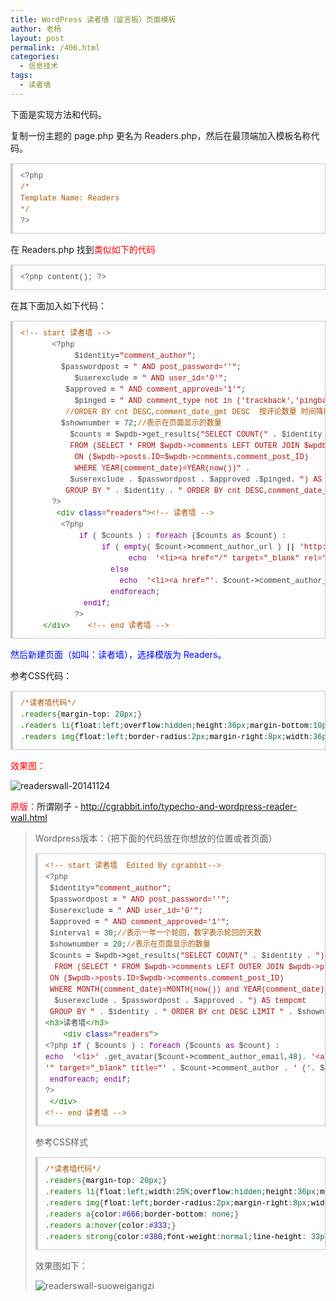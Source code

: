 ```yaml
---
title: WordPress 读者墙（留言板）页面模板
author: 老杨
layout: post
permalink: /406.html
categories:
  - 信息技术
tags:
  - 读者墙
---
```

下面是实现方法和代码。  


  
复制一份主题的 page.php 更名为 Readers.php，然后在最顶端加入模板名称代码。

<pre style="margin:15px 0;font:100 12px/18px monaco, andale mono, courier new;padding:10px 12px;border:#ccc 1px solid;border-left-width:4px;background-color:#fefefe;box-shadow:0 0 4px #eee;word-break:break-all;word-wrap:break-word;color:#444"><span style="color:#555">&lt;?php</span><br /><span style="color:#a50">/*</span><br /><span style="color:#a50">Template Name: Readers</span><br /><span style="color:#a50">*/</span><br /><span style="color:#555">?&gt;</span></pre>

在 Readers.php 找到<span style = "color:red;">类似如下的代码</span>

<pre style="margin:15px 0;font:100 12px/18px monaco, andale mono, courier new;padding:10px 12px;border:#ccc 1px solid;border-left-width:4px;background-color:#fefefe;box-shadow:0 0 4px #eee;word-break:break-all;word-wrap:break-word;color:#444"><span style="color:#555">&lt;?php</span> <span style="color:#@cm-word">content</span>(); <span style="color:#555">?&gt;</span></pre>

在其下面加入如下代码：

<pre style="margin:15px 0;font:100 12px/18px monaco, andale mono, courier new;padding:10px 12px;border:#ccc 1px solid;border-left-width:4px;background-color:#fefefe;box-shadow:0 0 4px #eee;word-break:break-all;word-wrap:break-word;color:#444"><span style="color:#a50">&lt;!-- start 读者墙 --&gt;</span><br />		<span style="color:#555">&lt;?php</span>  <br />			<span style="color:#000-2">$identity</span><span style="color:#000">=</span><span style="color:#a11">"comment_author"</span>;<br />			<span style="color:#000-2">$passwordpost</span> <span style="color:#000">=</span> <span style="color:#a11">" AND post_password=''"</span>;<br />			<span style="color:#000-2">$userexclude</span> <span style="color:#000">=</span> <span style="color:#a11">" AND user_id='0'"</span>;<br />			<span style="color:#000-2">$approved</span> <span style="color:#000">=</span> <span style="color:#a11">" AND comment_approved='1'"</span>;<br />			<span style="color:#000-2">$pinged</span> <span style="color:#000">=</span> <span style="color:#a11">" AND comment_type not in ('trackback','pingback')"</span>;<br />			<span style="color:#a50">//ORDER BY cnt DESC,comment_date_gmt DESC  按评论数量 时间降序</span><br />			<span style="color:#000-2">$shownumber</span> <span style="color:#000">=</span> <span style="color:#164">72</span>;<span style="color:#a50">//表示在页面显示的数量</span><br />			<span style="color:#000-2">$counts</span> <span style="color:#000">=</span> <span style="color:#000-2">$wpdb</span><span style="color:#000">-&gt;</span><span style="color:#@cm-word">get_results</span>(<span style="color:#a11">"SELECT COUNT("</span> . <span style="color:#000-2">$identity</span> . <span style="color:#a11">") AS cnt, comment_author, comment_author_url,comment_author_email</span><br />			<span style="color:#a11">FROM (SELECT * FROM $wpdb-&gt;comments LEFT OUTER JOIN $wpdb-&gt;posts</span><br />			<span style="color:#a11">ON ($wpdb-&gt;posts.ID=$wpdb-&gt;comments.comment_post_ID)</span><br />			<span style="color:#a11">WHERE YEAR(comment_date)=YEAR(now())"</span> .<br />			<span style="color:#000-2">$userexclude</span> . <span style="color:#000-2">$passwordpost</span> . <span style="color:#000-2">$approved</span> .<span style="color:#000-2">$pinged</span>. <span style="color:#a11">") AS tempcmt</span><br />			<span style="color:#a11">GROUP BY "</span> . <span style="color:#000-2">$identity</span> . <span style="color:#a11">" ORDER BY cnt DESC,comment_date_gmt DESC LIMIT "</span> . <span style="color:#000-2">$shownumber</span>); <br />		<span style="color:#555">?&gt;</span> <br />		<span style="color:#170">&lt;div</span> <span style="color:#00c">class</span>=<span style="color:#a11">"readers"</span><span style="color:#170">&gt;</span><span style="color:#a50">&lt;!-- 读者墙 --&gt;</span><br />			<span style="color:#555">&lt;?php</span> <br />				<span style="color:#708">if</span> ( <span style="color:#000-2">$counts</span> ) : <span style="color:#708">foreach</span> (<span style="color:#000-2">$counts</span> <span style="color:#708">as</span> <span style="color:#000-2">$count</span>) :<br />    				<span style="color:#708">if</span> ( <span style="color:#708">empty</span>( <span style="color:#000-2">$count</span><span style="color:#000">-&gt;</span><span style="color:#@cm-word">comment_author_url</span> ) <span style="color:#000">||</span> <span style="color:#a11">'http://'</span> <span style="color:#000">==</span> <span style="color:#000-2">$count</span><span style="color:#000">-&gt;</span><span style="color:#@cm-word">comment_author_url</span> ) <br />    					<span style="color:#708">echo</span>  <span style="color:#a11">'&lt;li&gt;&lt;a href="/" target="_blank" rel="external nofollow" title="'</span> . <span style="color:#000-2">$count</span><span style="color:#000">-&gt;</span><span style="color:#@cm-word">comment_author</span> . <span style="color:#a11">' ('</span>. <span style="color:#000-2">$count</span><span style="color:#000">-&gt;</span><span style="color:#@cm-word">cnt</span> . <span style="color:#a11">'条评论)"&gt;'</span>.<span style="color:#@cm-word">get_avatar</span>( <span style="color:#000-2">$count</span><span style="color:#000">-&gt;</span><span style="color:#@cm-word">comment_author_email</span>, <span style="color:#164">40</span> ) .  <span style="color:#a11">' &lt;/a&gt;&lt;/li&gt;'</span>;<br />    				<span style="color:#708">else</span><br />						<span style="color:#708">echo</span>  <span style="color:#a11">'&lt;li&gt;&lt;a href="'</span>. <span style="color:#000-2">$count</span><span style="color:#000">-&gt;</span><span style="color:#@cm-word">comment_author_url</span> .<span style="color:#a11">'" target="_blank" rel="external nofollow" title="'</span> . <span style="color:#000-2">$count</span><span style="color:#000">-&gt;</span><span style="color:#@cm-word">comment_author</span> . <span style="color:#a11">' ('</span>. <span style="color:#000-2">$count</span><span style="color:#000">-&gt;</span><span style="color:#@cm-word">cnt</span> . <span style="color:#a11">'条评论) | '</span>.<span style="color:#000-2">$count</span><span style="color:#000">-&gt;</span><span style="color:#@cm-word">comment_author_url</span>.<span style="color:#a11">'"&gt;'</span>.<span style="color:#@cm-word">get_avatar</span>( <span style="color:#000-2">$count</span><span style="color:#000">-&gt;</span><span style="color:#@cm-word">comment_author_email</span>, <span style="color:#164">40</span> ) .  <span style="color:#a11">' &lt;/a&gt;&lt;/li&gt;'</span>;<br />					<span style="color:#708">endforeach</span>; <br />				<span style="color:#708">endif</span>;<br />			<span style="color:#555">?&gt;</span><br />		<span style="color:#170">&lt;/div</span><span style="color:#170">&gt;</span>	<span style="color:#a50">&lt;!-- end 读者墙 --&gt;</span></pre>

<span style = "color:blue;">然后新建页面（如叫：读者墙），选择模版为 Readers。</span>

参考CSS代码：

<pre style="margin:15px 0;font:100 12px/18px monaco, andale mono, courier new;padding:10px 12px;border:#ccc 1px solid;border-left-width:4px;background-color:#fefefe;box-shadow:0 0 4px #eee;word-break:break-all;word-wrap:break-word;color:#444"><span style="color:#a50">/*读者墙代码*/</span><br />.<span style="color:#170">readers</span>{<span style="color:#000">margin-top</span>: <span style="color:#164">20px</span>;}<br />.<span style="color:#170">readers</span> <span style="color:#170">li</span>{<span style="color:#000">float</span>:<span style="color:#164">left</span>;<span style="color:#000">overflow</span>:<span style="color:#164">hidden</span>;<span style="color:#000">height</span>:<span style="color:#164">36px</span>;<span style="color:#000">margin-bottom</span>:<span style="color:#164">10px</span>;<span style="color:#000">line-height</span>:<span style="color:#164">18px</span>;<span style="color:#000">padding-bottom</span>:<span style="color:#164">10px</span>;<span style="color:#000">list-style</span>: <span style="color:#164">none</span>;}<br />.<span style="color:#170">readers</span> <span style="color:#170">img</span>{<span style="color:#000">float</span>:<span style="color:#164">left</span>;<span style="color:#000">border-radius</span>:<span style="color:#164">2px</span>;<span style="color:#000">margin-right</span>:<span style="color:#164">8px</span>;<span style="color:#000">width</span>:<span style="color:#164">36px</span>;<span style="color:#000">height</span>:<span style="color:#164">36px</span>;<span style="color:#000">padding</span>: <span style="color:#164">3px</span>;<span style="color:#000">border</span>: <span style="color:#164">1px</span> <span style="color:#164">solid</span> <span style="color:#219">#C9C9C9</span>;<span style="color:#000">background</span>: <span style="color:#219">#fff</span>;}</pre>

<span style = "color:red;">效果图：</span>

<img src="http://cyhour.com/wp-content/uploads/2012/10/readerswall-20141124.png" alt="readerswall-20141124" class="aligncenter size-full wp-image-1330" />

<span style = "color:red;">原版：</span>所谓刚子 - http://cgrabbit.info/typecho-and-wordpress-reader-wall.html

> Wordpress版本：（把下面的代码放在你想放的位置或者页面）
> 
> <pre style="margin:15px 0;font:100 12px/18px monaco, andale mono, courier new;padding:10px 12px;border:#ccc 1px solid;border-left-width:4px;background-color:#fefefe;box-shadow:0 0 4px #eee;word-break:break-all;word-wrap:break-word;color:#444"><span style="color:#a50">&lt;!-- start 读者墙  Edited By cgrabbit--&gt;</span>   <br /><span style="color:#555">&lt;?php</span>     <br /> <span style="color:#000-2">$identity</span><span style="color:#000">=</span><span style="color:#a11">"comment_author"</span>;   <br /> <span style="color:#000-2">$passwordpost</span> <span style="color:#000">=</span> <span style="color:#a11">" AND post_password=''"</span>;   <br /> <span style="color:#000-2">$userexclude</span> <span style="color:#000">=</span> <span style="color:#a11">" AND user_id='0'"</span>;   <br /> <span style="color:#000-2">$approved</span> <span style="color:#000">=</span> <span style="color:#a11">" AND comment_approved='1'"</span>;   <br /> <span style="color:#000-2">$interval</span> <span style="color:#000">=</span> <span style="color:#164">30</span>;<span style="color:#a50">//表示一年一个轮回，数字表示轮回的天数   </span><br /> <span style="color:#000-2">$shownumber</span> <span style="color:#000">=</span> <span style="color:#164">20</span>;<span style="color:#a50">//表示在页面显示的数量   </span><br /> <span style="color:#000-2">$counts</span> <span style="color:#000">=</span> <span style="color:#000-2">$wpdb</span><span style="color:#000">-&gt;</span><span style="color:#@cm-word">get_results</span>(<span style="color:#a11">"SELECT COUNT("</span> . <span style="color:#000-2">$identity</span> . <span style="color:#a11">") AS cnt, comment_author, comment_author_url,comment_author_email  </span><br />  <span style="color:#a11">FROM (SELECT * FROM $wpdb-&gt;comments LEFT OUTER JOIN $wpdb-&gt;posts  </span><br /> <span style="color:#a11">ON ($wpdb-&gt;posts.ID=$wpdb-&gt;comments.comment_post_ID)  </span><br /> <span style="color:#a11">WHERE MONTH(comment_date)=MONTH(now()) and YEAR(comment_date)=YEAR(now())"</span> .   <br />  <span style="color:#000-2">$userexclude</span> . <span style="color:#000-2">$passwordpost</span> . <span style="color:#000-2">$approved</span> . <span style="color:#a11">") AS tempcmt  </span><br /> <span style="color:#a11">GROUP BY "</span> . <span style="color:#000-2">$identity</span> . <span style="color:#a11">" ORDER BY cnt DESC LIMIT "</span> . <span style="color:#000-2">$shownumber</span>); <span style="color:#555">?&gt;</span>     <br /><span style="color:#170">&lt;h3</span><span style="color:#170">&gt;</span>读者墙<span style="color:#170">&lt;/h3</span><span style="color:#170">&gt;</span>   <br />    <span style="color:#170">&lt;div</span> <span style="color:#00c">class</span>=<span style="color:#a11">"readers"</span><span style="color:#170">&gt;</span>   <br /><span style="color:#555">&lt;?php</span> <span style="color:#708">if</span> ( <span style="color:#000-2">$counts</span> ) : <span style="color:#708">foreach</span> (<span style="color:#000-2">$counts</span> <span style="color:#708">as</span> <span style="color:#000-2">$count</span>) :   <br /><span style="color:#708">echo</span>  <span style="color:#a11">'&lt;li&gt;'</span> .<span style="color:#@cm-word">get_avatar</span>(<span style="color:#000-2">$count</span><span style="color:#000">-&gt;</span><span style="color:#@cm-word">comment_author_email</span>,<span style="color:#164">48</span>). <span style="color:#a11">'&lt;a href="'</span>. <span style="color:#000-2">$count</span><span style="color:#000">-&gt;</span><span style="color:#@cm-word">comment_author_url</span> .  <br /><span style="color:#a11">'" target="_blank" title="'</span> . <span style="color:#000-2">$count</span><span style="color:#000">-&gt;</span><span style="color:#@cm-word">comment_author</span> . <span style="color:#a11">' ('</span>. <span style="color:#000-2">$count</span><span style="color:#000">-&gt;</span><span style="color:#@cm-word">cnt</span> . <span style="color:#a11">'条评论)"&gt;'</span>. <span style="color:#000-2">$count</span><span style="color:#000">-&gt;</span><span style="color:#@cm-word">comment_author</span> . <span style="color:#a11">'&lt;/a&gt;&lt;br&gt;&lt;strong&gt;'</span>. <span style="color:#000-2">$count</span><span style="color:#000">-&gt;</span><span style="color:#@cm-word">cnt</span> .<span style="color:#a11">'条&lt;/strong&gt;&lt;/li&gt;'</span>;   <br /> <span style="color:#708">endforeach</span>; <span style="color:#708">endif</span>;   <br /><span style="color:#555">?&gt;</span>   <br /> <span style="color:#170">&lt;/div</span><span style="color:#170">&gt;</span>   <br /><span style="color:#a50">&lt;!-- end 读者墙 --&gt;</span>      </pre>
> 
> 参考CSS样式
> 
> <pre style="margin:15px 0;font:100 12px/18px monaco, andale mono, courier new;padding:10px 12px;border:#ccc 1px solid;border-left-width:4px;background-color:#fefefe;box-shadow:0 0 4px #eee;word-break:break-all;word-wrap:break-word;color:#444"><span style="color:#a50">/*读者墙代码*/</span>  <br />.<span style="color:#170">readers</span>{<span style="color:#000">margin-top</span>: <span style="color:#164">20px</span>;}   <br />.<span style="color:#170">readers</span> <span style="color:#170">li</span>{<span style="color:#000">float</span>:<span style="color:#164">left</span>;<span style="color:#000">width</span>:<span style="color:#164">25%</span>;<span style="color:#000">overflow</span>:<span style="color:#164">hidden</span>;<span style="color:#000">height</span>:<span style="color:#164">36px</span>;<span style="color:#000">margin-bottom</span>:<span style="color:#164">10px</span>;<span style="color:#000">line-height</span>:<span style="color:#164">18px</span>;<span style="color:#000">padding-bottom</span>:<span style="color:#164">10px</span>;<span style="color:#000">list-style</span>: <span style="color:#164">none</span>;}   <br />.<span style="color:#170">readers</span> <span style="color:#170">img</span>{<span style="color:#000">float</span>:<span style="color:#164">left</span>;<span style="color:#000">border-radius</span>:<span style="color:#164">2px</span>;<span style="color:#000">margin-right</span>:<span style="color:#164">8px</span>;<span style="color:#000">width</span>:<span style="color:#164">36px</span>;<span style="color:#000">height</span>:<span style="color:#164">36px</span>;<span style="color:#000">padding</span>: <span style="color:#164">3px</span>;<span style="color:#000">border</span>: <span style="color:#164">1px</span> <span style="color:#164">solid</span> <span style="color:#219">#C9C9C9</span>;<span style="color:#000">background</span>: <span style="color:#219">#fff</span>;}   <br />.<span style="color:#170">readers</span> <span style="color:#170">a</span>{<span style="color:#000">color</span>:<span style="color:#219">#666</span>;<span style="color:#000">border-bottom</span>: <span style="color:#164">none</span>;}   <br />.<span style="color:#170">readers</span> <span style="color:#170">a</span>:<span style="color:#170">hover</span>{<span style="color:#000">color</span>:<span style="color:#219">#333</span>;}   <br />.<span style="color:#170">readers</span> <span style="color:#170">strong</span>{<span style="color:#000">color</span>:<span style="color:#219">#380</span>;<span style="color:#000">font-weight</span>:<span style="color:#164">normal</span>;<span style="color:#000">line-height</span>: <span style="color:#164">33px</span>;} </pre>
> 
> 效果图如下：
> 
> <img src="http://cyhour.com/wp-content/uploads/2012/10/readerswall-suoweigangzi.png" alt="readerswall-suoweigangzi"  class="aligncenter size-full wp-image-1329" />